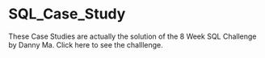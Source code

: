 # SQL_Case_Study
These Case Studies are actually the solution of the 8 Week SQL Challenge by Danny Ma.
Click here to see the challlenge.

